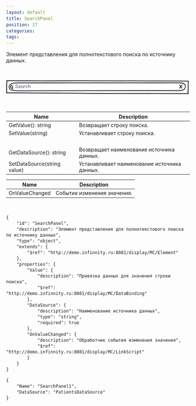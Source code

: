 ```yaml
---
layout: default
title: SearchPanel
position: 17
categories: 
tags: 
---
```


Элемент представления для полнотекстового поиска по источнику данных.

 

![](SearchPanel.png)

 

|Name|Description|
|----|-----------|
|GetValue(): string|Возвращает строку поиска.|
|SetValue(string)|Устанавливает строку поиска.|
| | |
|GetDataSource(): string|Возвращает наименование источника данных.|
|SetDataSource(string value)|Устанавливает наименование источника данных.|

|Name|Description|
|----|-----------|
|OnValueChanged|Событие изменения значения.|

    

```
{
	"id": "SearchPanel",
	"description": "Элемент представления для полнотекстового поиска по источнику данных",
	"type": "object",
	"extends": {
		"$ref": "http://demo.infinnity.ru:8081/display/MC/Element"
	},
	"properties": {
		"Value": {
			"description": "Привязка данных для значения строки поиска",
			"$ref": "http://demo.infinnity.ru:8081/display/MC/DataBinding"
		},
		"DataSource": {
			"description": "Наименование источника данных",
			"type": "string",
			"required": true
		},
		"OnValueChanged": {
			"description": "Обработчик события изменения значения",
			"$ref": "http://demo.infinnity.ru:8081/display/MC/LinkScript"
		}
	}
}
```

```
{
	"Name": "SearchPanel1",
	"DataSource": "PatientsDataSource"
}
```

 

 

